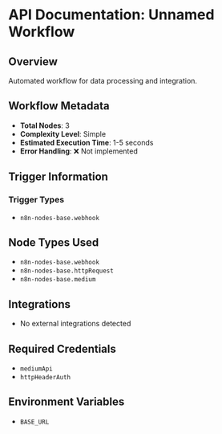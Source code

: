 # API Documentation: Unnamed Workflow

## Overview
Automated workflow for data processing and integration.

## Workflow Metadata
- **Total Nodes**: 3
- **Complexity Level**: Simple
- **Estimated Execution Time**: 1-5 seconds
- **Error Handling**: ❌ Not implemented

## Trigger Information
### Trigger Types
- `n8n-nodes-base.webhook`

## Node Types Used
- `n8n-nodes-base.webhook`
- `n8n-nodes-base.httpRequest`
- `n8n-nodes-base.medium`

## Integrations
- No external integrations detected

## Required Credentials
- `mediumApi`
- `httpHeaderAuth`

## Environment Variables
- `BASE_URL`
